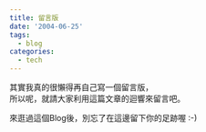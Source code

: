 ```yaml
---
title: 留言版
date: '2004-06-25'
tags:
  - blog
categories:
  - tech
---
```

其實我真的很懶得再自己寫一個留言版，  
所以呢，就請大家利用這篇文章的迴響來留言吧。  
  
來逛過這個Blog後，別忘了在這邊留下你的足跡喔 :-)